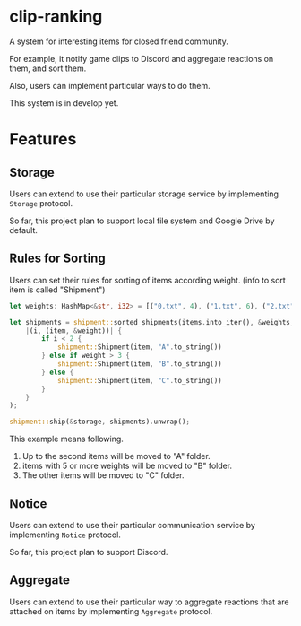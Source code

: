 # clip-ranking

A system for interesting items for closed friend community.

For example, it notify game clips to Discord and aggregate reactions on them, and sort them.

Also, users can implement particular ways to do them.

This system is in develop yet.

# Features

## Storage

Users can extend to use their particular storage service by implementing `Storage` protocol.

So far, this project plan to support local file system and Google Drive by default.

## Rules for Sorting

Users can set their rules for sorting of items according weight. (info to sort item is called "Shipment")

```rust
let weights: HashMap<&str, i32> = [("0.txt", 4), ("1.txt", 6), ("2.txt", 3), ("3.txt", 5)].iter().cloned().collect();

let shipments = shipment::sorted_shipments(items.into_iter(), &weights,
    |(i, (item, &weight))| {
        if i < 2 {
            shipment::Shipment(item, "A".to_string())
        } else if weight > 3 {
            shipment::Shipment(item, "B".to_string())
        } else {
            shipment::Shipment(item, "C".to_string())
        }
    }
);

shipment::ship(&storage, shipments).unwrap();
```

This example means following.

1. Up to the second items will be moved to "A" folder.
2. items with 5 or more weights will be moved to "B" folder.
3. The other items will be moved to "C" folder.

## Notice

Users can extend to use their particular communication service by implementing `Notice` protocol.

So far, this project plan to support Discord.

## Aggregate

Users can extend to use their particular way to aggregate reactions that are attached on items by implementing `Aggregate` protocol.
